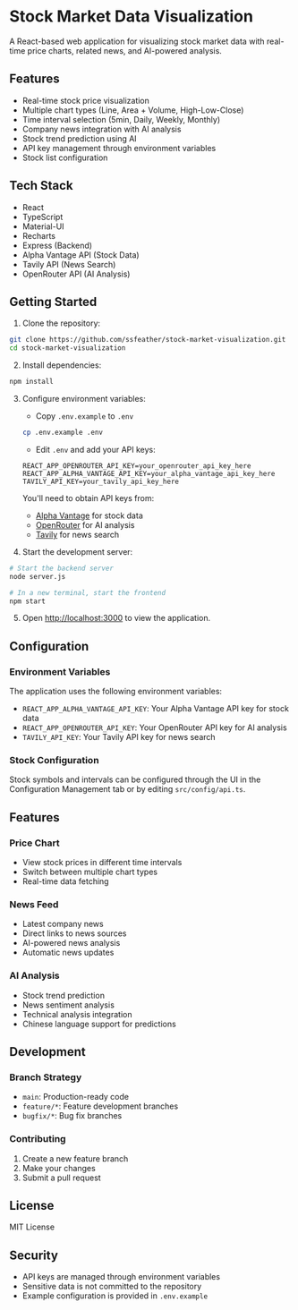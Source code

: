# Stock Market Data Visualization

A React-based web application for visualizing stock market data with real-time price charts, related news, and AI-powered analysis.

## Features

- Real-time stock price visualization
- Multiple chart types (Line, Area + Volume, High-Low-Close)
- Time interval selection (5min, Daily, Weekly, Monthly)
- Company news integration with AI analysis
- Stock trend prediction using AI
- API key management through environment variables
- Stock list configuration

## Tech Stack

- React
- TypeScript
- Material-UI
- Recharts
- Express (Backend)
- Alpha Vantage API (Stock Data)
- Tavily API (News Search)
- OpenRouter API (AI Analysis)

## Getting Started

1. Clone the repository:
```bash
git clone https://github.com/ssfeather/stock-market-visualization.git
cd stock-market-visualization
```

2. Install dependencies:
```bash
npm install
```

3. Configure environment variables:
   - Copy `.env.example` to `.env`
   ```bash
   cp .env.example .env
   ```
   - Edit `.env` and add your API keys:
   ```
   REACT_APP_OPENROUTER_API_KEY=your_openrouter_api_key_here
   REACT_APP_ALPHA_VANTAGE_API_KEY=your_alpha_vantage_api_key_here
   TAVILY_API_KEY=your_tavily_api_key_here
   ```

   You'll need to obtain API keys from:
   - [Alpha Vantage](https://www.alphavantage.co/) for stock data
   - [OpenRouter](https://openrouter.ai/) for AI analysis
   - [Tavily](https://tavily.com/) for news search

4. Start the development server:
```bash
# Start the backend server
node server.js

# In a new terminal, start the frontend
npm start
```

5. Open [http://localhost:3000](http://localhost:3000) to view the application.

## Configuration

### Environment Variables

The application uses the following environment variables:

- `REACT_APP_ALPHA_VANTAGE_API_KEY`: Your Alpha Vantage API key for stock data
- `REACT_APP_OPENROUTER_API_KEY`: Your OpenRouter API key for AI analysis
- `TAVILY_API_KEY`: Your Tavily API key for news search

### Stock Configuration

Stock symbols and intervals can be configured through the UI in the Configuration Management tab or by editing `src/config/api.ts`.

## Features

### Price Chart
- View stock prices in different time intervals
- Switch between multiple chart types
- Real-time data fetching

### News Feed
- Latest company news
- Direct links to news sources
- AI-powered news analysis
- Automatic news updates

### AI Analysis
- Stock trend prediction
- News sentiment analysis
- Technical analysis integration
- Chinese language support for predictions

## Development

### Branch Strategy

- `main`: Production-ready code
- `feature/*`: Feature development branches
- `bugfix/*`: Bug fix branches

### Contributing

1. Create a new feature branch
2. Make your changes
3. Submit a pull request

## License

MIT License

## Security

- API keys are managed through environment variables
- Sensitive data is not committed to the repository
- Example configuration is provided in `.env.example`
